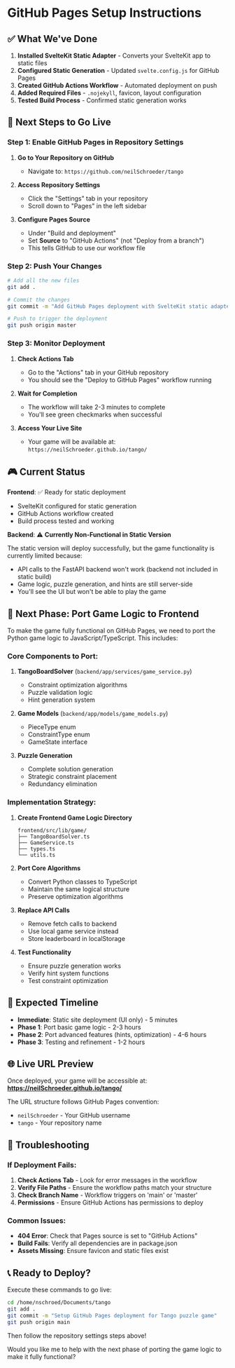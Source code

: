 # GitHub Pages Setup Instructions

## ✅ What We've Done

1. **Installed SvelteKit Static Adapter** - Converts your SvelteKit app to static files
2. **Configured Static Generation** - Updated `svelte.config.js` for GitHub Pages
3. **Created GitHub Actions Workflow** - Automated deployment on push
4. **Added Required Files** - `.nojekyll`, favicon, layout configuration
5. **Tested Build Process** - Confirmed static generation works

## 🚀 Next Steps to Go Live

### Step 1: Enable GitHub Pages in Repository Settings

1. **Go to Your Repository on GitHub**
   - Navigate to: `https://github.com/neilSchroeder/tango`

2. **Access Repository Settings**
   - Click the "Settings" tab in your repository
   - Scroll down to "Pages" in the left sidebar

3. **Configure Pages Source**
   - Under "Build and deployment"
   - Set **Source** to "GitHub Actions" (not "Deploy from a branch")
   - This tells GitHub to use our workflow file

### Step 2: Push Your Changes

```bash
# Add all the new files
git add .

# Commit the changes
git commit -m "Add GitHub Pages deployment with SvelteKit static adapter"

# Push to trigger the deployment
git push origin master
```

### Step 3: Monitor Deployment

1. **Check Actions Tab**
   - Go to the "Actions" tab in your GitHub repository
   - You should see the "Deploy to GitHub Pages" workflow running

2. **Wait for Completion**
   - The workflow will take 2-3 minutes to complete
   - You'll see green checkmarks when successful

3. **Access Your Live Site**
   - Your game will be available at: `https://neilSchroeder.github.io/tango/`

## 🎮 Current Status

**Frontend**: ✅ Ready for static deployment
- SvelteKit configured for static generation
- GitHub Actions workflow created
- Build process tested and working

**Backend**: ⚠️ **Currently Non-Functional in Static Version**

The static version will deploy successfully, but the game functionality is currently limited because:

- API calls to the FastAPI backend won't work (backend not included in static build)
- Game logic, puzzle generation, and hints are still server-side
- You'll see the UI but won't be able to play the game

## 🔧 Next Phase: Port Game Logic to Frontend

To make the game fully functional on GitHub Pages, we need to port the Python game logic to JavaScript/TypeScript. This includes:

### Core Components to Port:

1. **TangoBoardSolver** (`backend/app/services/game_service.py`)
   - Constraint optimization algorithms
   - Puzzle validation logic  
   - Hint generation system

2. **Game Models** (`backend/app/models/game_models.py`)
   - PieceType enum
   - ConstraintType enum
   - GameState interface

3. **Puzzle Generation**
   - Complete solution generation
   - Strategic constraint placement
   - Redundancy elimination

### Implementation Strategy:

1. **Create Frontend Game Logic Directory**
   ```
   frontend/src/lib/game/
   ├── TangoBoardSolver.ts
   ├── GameService.ts
   ├── types.ts
   └── utils.ts
   ```

2. **Port Core Algorithms**
   - Convert Python classes to TypeScript
   - Maintain the same logical structure
   - Preserve optimization algorithms

3. **Replace API Calls**
   - Remove fetch calls to backend
   - Use local game service instead
   - Store leaderboard in localStorage

4. **Test Functionality**
   - Ensure puzzle generation works
   - Verify hint system functions
   - Test constraint optimization

## 🎯 Expected Timeline

- **Immediate**: Static site deployment (UI only) - 5 minutes
- **Phase 1**: Port basic game logic - 2-3 hours
- **Phase 2**: Port advanced features (hints, optimization) - 4-6 hours
- **Phase 3**: Testing and refinement - 1-2 hours

## 🌐 Live URL Preview

Once deployed, your game will be accessible at:
**https://neilSchroeder.github.io/tango/**

The URL structure follows GitHub Pages convention:
- `neilSchroeder` - Your GitHub username
- `tango` - Your repository name

## 🔧 Troubleshooting

### If Deployment Fails:

1. **Check Actions Tab** - Look for error messages in the workflow
2. **Verify File Paths** - Ensure the workflow paths match your structure
3. **Check Branch Name** - Workflow triggers on 'main' or 'master'
4. **Permissions** - Ensure GitHub Actions has permissions to deploy

### Common Issues:

- **404 Error**: Check that Pages source is set to "GitHub Actions"
- **Build Fails**: Verify all dependencies are in package.json
- **Assets Missing**: Ensure favicon and static files exist

## 📞 Ready to Deploy?

Execute these commands to go live:

```bash
cd /home/nschroed/Documents/tango
git add .
git commit -m "Setup GitHub Pages deployment for Tango puzzle game"
git push origin main
```

Then follow the repository settings steps above!

Would you like me to help with the next phase of porting the game logic to make it fully functional?
